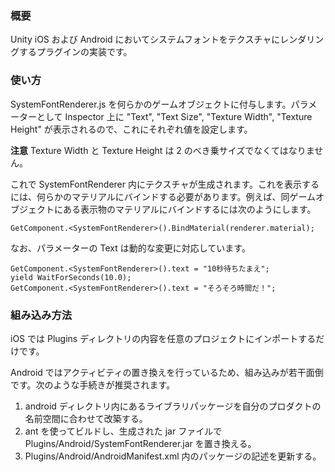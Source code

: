 ### 概要

Unity iOS および Android においてシステムフォントをテクスチャにレンダリングするプラグインの実装です。

### 使い方

SystemFontRenderer.js を何らかのゲームオブジェクトに付与します。パラメーターとして Inspector 上に "Text", "Text Size", "Texture Width", "Texture Height" が表示されるので、これにそれぞれ値を設定します。

**注意** Texture Width と Texture Height は 2 のべき乗サイズでなくてはなりません。

これで SystemFontRenderer 内にテクスチャが生成されます。これを表示するには、何らかのマテリアルにバインドする必要があります。例えば、同ゲームオブジェクトにある表示物のマテリアルにバインドするには次のようにします。

    GetComponent.<SystemFontRenderer>().BindMaterial(renderer.material);

なお、パラメーターの Text は動的な変更に対応しています。

    GetComponent.<SystemFontRenderer>().text = "10秒待ちたまえ";
    yield WaitForSeconds(10.0);
    GetComponent.<SystemFontRenderer>().text = "そろそろ時間だ！";

### 組み込み方法

iOS では Plugins ディレクトリの内容を任意のプロジェクトにインポートするだけです。

Android ではアクティビティの置き換えを行っているため、組み込みが若干面倒です。次のような手続きが推奨されます。

  1. android ディレクトリ内にあるライブラリパッケージを自分のプロダクトの名前空間に合わせて改築する。
  1. ant を使ってビルドし、生成された jar ファイルで Plugins/Android/SystemFontRenderer.jar を置き換える。
  1. Plugins/Android/AndroidManifest.xml 内のパッケージの記述を更新する。
